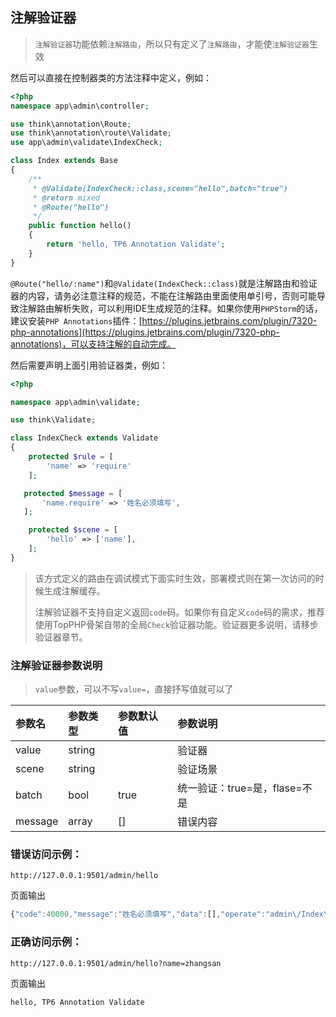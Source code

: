 ## 注解验证器

> `注解验证器`功能依赖`注解路由`，所以只有定义了`注解路由`，才能使`注解验证器`生效

然后可以直接在控制器类的方法注释中定义，例如：

```php
<?php
namespace app\admin\controller;

use think\annotation\Route;
use think\annotation\route\Validate;
use app\admin\validate\IndexCheck;

class Index extends Base
{
    /**
     * @Validate(IndexCheck::class,scene="hello",batch="true")
     * @return mixed
     * @Route("hello")
     */
    public function hello()
    {
        return 'hello, TP6 Annotation Validate';
    }
}
```

`@Route("hello/:name")`和`@Validate(IndexCheck::class)`就是注解路由和验证器的内容，请务必注意注释的规范，不能在注解路由里面使用单引号，否则可能导致注解路由解析失败，可以利用IDE生成规范的注释。如果你使用`PHPStorm`的话，建议安装`PHP Annotations`插件：[https://plugins.jetbrains.com/plugin/7320-php-annotations](https://plugins.jetbrains.com/plugin/7320-php-annotations)，可以支持注解的自动完成。

然后需要声明上面引用验证器类，例如：

```php
<?php

namespace app\admin\validate;

use think\Validate;

class IndexCheck extends Validate
{
    protected $rule = [
        'name' => 'require'
    ];

   protected $message = [
       'name.require' => '姓名必须填写',
   ];

    protected $scene = [
        'hello' => ['name'],
    ];
}
```

> 该方式定义的路由在调试模式下面实时生效，部署模式则在第一次访问的时候生成注解缓存。
>
> 注解验证器不支持自定义返回`code`码。如果你有自定义`code`码的需求，推荐使用TopPHP骨架自带的全局`Check`验证器功能。验证器更多说明，请移步验证器章节。

### 注解验证器参数说明

> `value`参数，可以不写`value=`，直接抒写值就可以了

| 参数名 | 参数类型 | 参数默认值 | 参数说明 |
| :--- | :--- | :--- | :--- |
| value | string |  | 验证器 |
| scene | string |  | 验证场景 |
| batch | bool | true | 统一验证：true=是，flase=不是 |
| message | array | \[\] | 错误内容 |

### 错误访问示例：

```
http://127.0.0.1:9501/admin/hello
```

页面输出

```js
{"code":40000,"message":"姓名必须填写","data":[],"operate":"admin\/Index\/hello"}
```

### 正确访问示例：

```
http://127.0.0.1:9501/admin/hello?name=zhangsan
```

页面输出

```
hello, TP6 Annotation Validate
```



